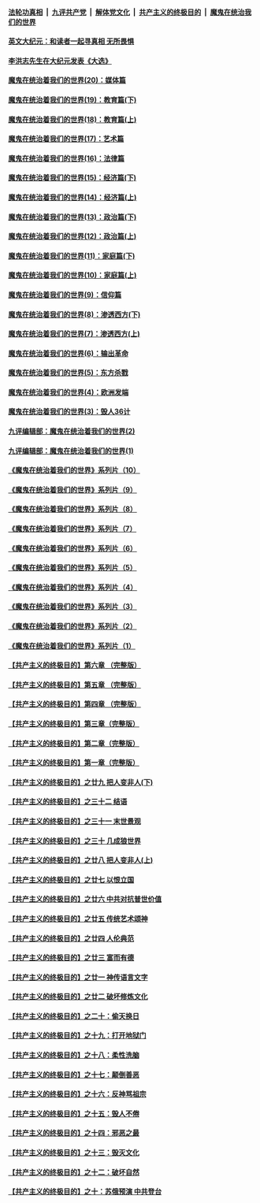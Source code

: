 

####  [法轮功真相](../../../../basic/blob/master/README.md?t=11181102) &nbsp;|&nbsp; [九评共产党](../../../../9ping.md/blob/master/README.md?t=11181102) &nbsp;|&nbsp; [解体党文化](../../../../jtdwh.md/blob/master/README.md?t=11181102)  &nbsp;|&nbsp; [共产主义的终极目的](../../../../gczydzjmd.md/blob/master/README.md?t=11181102) &nbsp;|&nbsp; [魔鬼在统治我们的世界](../../../../mgztzwmdsj.md/blob/master/README.md?t=11181102) 

#### [英文大纪元：和读者一起寻真相 无所畏惧](../pages/nsc422/n12542027.md?t=11181102) 

#### [李洪志先生在大纪元发表《大选》](../pages/nsc422/n12534746.md?t=11181102) 

#### [魔鬼在统治着我们的世界(20)：媒体篇](../pages/nsc422/n10586579.md?t=11181102) 

#### [魔鬼在统治着我们的世界(19)：教育篇(下)](../pages/nsc422/n10564808.md?t=11181102) 

#### [魔鬼在统治着我们的世界(18)：教育篇(上)](../pages/nsc422/n10526970.md?t=11181102) 

#### [魔鬼在统治着我们的世界(17)：艺术篇](../pages/nsc422/n10499093.md?t=11181102) 

#### [魔鬼在统治着我们的世界(16)：法律篇](../pages/nsc422/n10485969.md?t=11181102) 

#### [魔鬼在统治着我们的世界(15)：经济篇(下)](../pages/nsc422/n10469975.md?t=11181102) 

#### [魔鬼在统治着我们的世界(14)：经济篇(上)](../pages/nsc422/n10457370.md?t=11181102) 

#### [魔鬼在统治着我们的世界(13)：政治篇(下)](../pages/nsc422/n10448270.md?t=11181102) 

#### [魔鬼在统治着我们的世界(12)：政治篇(上)](../pages/nsc422/n10444576.md?t=11181102) 

#### [魔鬼在统治着我们的世界(11)：家庭篇(下)](../pages/nsc422/n10440961.md?t=11181102) 

#### [魔鬼在统治着我们的世界(10)：家庭篇(上)](../pages/nsc422/n10435448.md?t=11181102) 

#### [魔鬼在统治着我们的世界(9)：信仰篇](../pages/nsc422/n10432159.md?t=11181102) 

#### [魔鬼在统治着我们的世界(8)：渗透西方(下)](../pages/nsc422/n10429603.md?t=11181102) 

#### [魔鬼在统治着我们的世界(7)：渗透西方(上)](../pages/nsc422/n10426013.md?t=11181102) 

#### [魔鬼在统治着我们的世界(6)：输出革命](../pages/nsc422/n10421536.md?t=11181102) 

#### [魔鬼在统治着我们的世界(5)：东方杀戮](../pages/nsc422/n10417707.md?t=11181102) 

#### [魔鬼在统治着我们的世界(4)：欧洲发端](../pages/nsc422/n10414890.md?t=11181102) 

#### [魔鬼在统治着我们的世界(3)：毁人36计](../pages/nsc422/n10411583.md?t=11181102) 

#### [九评编辑部：魔鬼在统治着我们的世界(2)](../pages/nsc422/n10410036.md?t=11181102) 

#### [九评编辑部：魔鬼在统治着我们的世界(1)](../pages/nsc422/n10406825.md?t=11181102) 

#### [《魔鬼在统治着我们的世界》系列片（10）](../pages/nsc422/n12292670.md?t=11181102) 

#### [《魔鬼在统治着我们的世界》系列片（9）](../pages/nsc422/n12290859.md?t=11181102) 

#### [《魔鬼在统治着我们的世界》系列片（8）](../pages/nsc422/n12287445.md?t=11181102) 

#### [《魔鬼在统治着我们的世界》系列片（7）](../pages/nsc422/n12283425.md?t=11181102) 

#### [《魔鬼在统治着我们的世界》系列片（6）](../pages/nsc422/n12282314.md?t=11181102) 

#### [《魔鬼在统治着我们的世界》系列片（5）](../pages/nsc422/n12281419.md?t=11181102) 

#### [《魔鬼在统治着我们的世界》系列片（4）](../pages/nsc422/n12274024.md?t=11181102) 

#### [《魔鬼在统治着我们的世界》系列片（3）](../pages/nsc422/n12271322.md?t=11181102) 

#### [《魔鬼在统治着我们的世界》系列片（2）](../pages/nsc422/n12269049.md?t=11181102) 

#### [《魔鬼在统治着我们的世界》系列片（1）](../pages/nsc422/n12267575.md?t=11181102) 

#### [【共产主义的终极目的】第六章 （完整版）](../pages/nsc422/n11428913.md?t=11181102) 

#### [【共产主义的终极目的】第五章 （完整版）](../pages/nsc422/n11428912.md?t=11181102) 

#### [【共产主义的终极目的】第四章 （完整版）](../pages/nsc422/n11428907.md?t=11181102) 

#### [【共产主义的终极目的】第三章（完整版）](../pages/nsc422/n11428848.md?t=11181102) 

#### [【共产主义的终极目的】第二章（完整版）](../pages/nsc422/n11428831.md?t=11181102) 

#### [【共产主义的终极目的】第一章（完整版）](../pages/nsc422/n11417651.md?t=11181102) 

#### [【共产主义的终极目的】之廿九 把人变非人(下)](../pages/nsc422/n11344140.md?t=11181102) 

#### [【共产主义的终极目的】之三十二 结语](../pages/nsc422/n11360535.md?t=11181102) 

#### [【共产主义的终极目的】之三十一 末世景观](../pages/nsc422/n11351129.md?t=11181102) 

#### [【共产主义的终极目的】之三十 几成狼世界](../pages/nsc422/n11348280.md?t=11181102) 

#### [【共产主义的终极目的】之廿八 把人变非人(上)](../pages/nsc422/n11340492.md?t=11181102) 

#### [【共产主义的终极目的】之廿七 以恨立国](../pages/nsc422/n11336944.md?t=11181102) 

#### [【共产主义的终极目的】之廿六 中共对抗普世价值](../pages/nsc422/n11324785.md?t=11181102) 

#### [【共产主义的终极目的】之廿五 传统艺术颂神](../pages/nsc422/n11296396.md?t=11181102) 

#### [【共产主义的终极目的】之廿四 人伦典范](../pages/nsc422/n11296397.md?t=11181102) 

#### [【共产主义的终极目的】之廿三 富而有德](../pages/nsc422/n11283598.md?t=11181102) 

#### [【共产主义的终极目的】之廿一 神传语言文字](../pages/nsc422/n11263265.md?t=11181102) 

#### [【共产主义的终极目的】之廿二 破坏修炼文化](../pages/nsc422/n11245728.md?t=11181102) 

#### [【共产主义的终极目的】之二十：偷天换日](../pages/nsc422/n11238846.md?t=11181102) 

#### [【共产主义的终极目的】之十九：打开地狱门](../pages/nsc422/n11206376.md?t=11181102) 

#### [【共产主义的终极目的】之十八：柔性洗脑](../pages/nsc422/n11199994.md?t=11181102) 

#### [【共产主义的终极目的】之十七：颠倒善恶](../pages/nsc422/n11179782.md?t=11181102) 

#### [【共产主义的终极目的】之十六：反神骂祖宗](../pages/nsc422/n11166798.md?t=11181102) 

#### [【共产主义的终极目的】之十五：毁人不倦](../pages/nsc422/n11166792.md?t=11181102) 

#### [【共产主义的终极目的】之十四：邪恶之最](../pages/nsc422/n11150249.md?t=11181102) 

#### [【共产主义的终极目的】之十三：毁灭文化](../pages/nsc422/n11135227.md?t=11181102) 

#### [【共产主义的终极目的】之十二：破坏自然](../pages/nsc422/n11135214.md?t=11181102) 

#### [【共产主义的终极目的】之十：苏俄预演 中共登台](../pages/nsc422/n11118424.md?t=11181102) 

